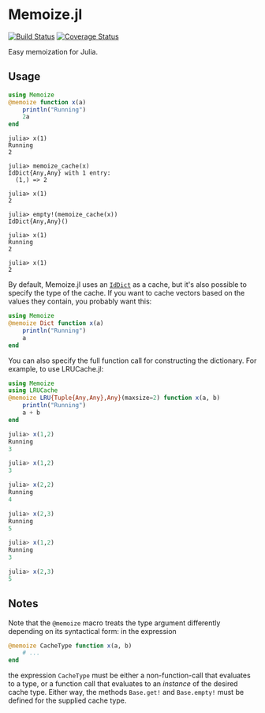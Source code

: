 # Memoize.jl

[![Build Status][ci-img]][ci-url]
[![Coverage Status](https://coveralls.io/repos/github/JuliaCollections/Memoize.jl/badge.svg?branch=master)](https://coveralls.io/github/JuliaCollections/Memoize.jl?branch=master)

[ci-img]: https://github.com/JuliaCollections/Memoize.jl/workflows/CI/badge.svg
[ci-url]: https://github.com/JuliaCollections/Memoize.jl/actions

Easy memoization for Julia.

## Usage

```julia
using Memoize
@memoize function x(a)
    println("Running")
    2a
end
```

```
julia> x(1)
Running
2

julia> memoize_cache(x)
IdDict{Any,Any} with 1 entry:
  (1,) => 2

julia> x(1)
2

julia> empty!(memoize_cache(x))
IdDict{Any,Any}()

julia> x(1)
Running
2

julia> x(1)
2
```

By default, Memoize.jl uses an [`IdDict`](https://docs.julialang.org/en/v1/base/collections/#Base.IdDict) as a cache, but it's also possible to specify the type of the cache. If you want to cache vectors based on the values they contain, you probably want this:

```julia
using Memoize
@memoize Dict function x(a)
    println("Running")
    a
end
```

You can also specify the full function call for constructing the dictionary. For example, to use LRUCache.jl:

```julia
using Memoize
using LRUCache
@memoize LRU{Tuple{Any,Any},Any}(maxsize=2) function x(a, b)
    println("Running")
    a + b
end
```

```julia
julia> x(1,2)
Running
3

julia> x(1,2)
3

julia> x(2,2)
Running
4

julia> x(2,3)
Running
5

julia> x(1,2)
Running
3

julia> x(2,3)
5
```

## Notes

Note that the `@memoize` macro treats the type argument differently depending on its syntactical form: in the expression
```julia
@memoize CacheType function x(a, b)
    # ...
end
```
the expression `CacheType` must be either a non-function-call that evaluates to a type, or a function call that evaluates to an _instance_ of the desired cache type.  Either way, the methods `Base.get!` and `Base.empty!` must be defined for the supplied cache type.
